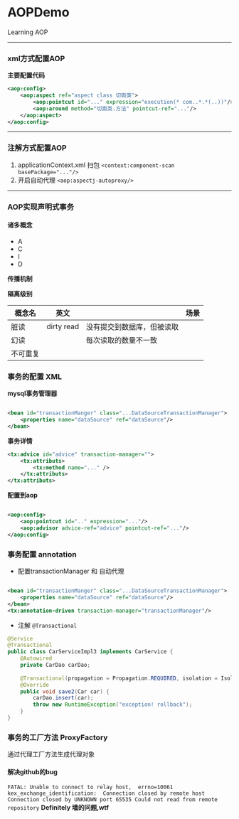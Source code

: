 # AOPDemo
Learning AOP

---

### xml方式配置AOP
**主要配置代码**

```xml
<aop:config> 
    <aop:aspect ref="aspect class 切面类">  
        <aop:pointcut id="..." expression="execution(* com..*.*(..))"/>  
        <aop:around method="切面类.方法" pointcut-ref="..."/>
    </aop:aspect>
</aop:config>
```



---
### 注解方式配置AOP
1. applicationContext.xml 扫包 `<context:component-scan basePackage="..."/>`
2. 开启自动代理 `<aop:aspectj-autoproxy/>`

---

### AOP实现声明式事务
#### 诸多概念
- A 
- C 
- I 
- D  

**传播机制**

**隔离级别**


| 概念名  | 英文         |               | 场景 |
|------|------------|---------------|----|
| 脏读   | dirty read | 没有提交到数据库，但被读取 |    |
| 幻读   |            | 每次读取的数量不一致    |    |
| 不可重复 |            |               |    |


### 事务的配置 XML
**mysql事务管理器**
```xml

<bean id="transactionManger" class="...DataSourceTransactionManager">
    <properties name="dataSource" ref="dataSource"/>
</bean>
```
**事务详情**
```xml
<tx:advice id="advice" transaction-manager="">
    <tx:attributs>
        <tx:method name="..." />
    </tx:attributs>
</tx:attributs>
```

**配置到aop**

```xml

<aop:config>
    <aop:pointcut id=".." expression="..."/>
    <aop:advisor advice-ref="advice" pointcut-ref="..."/>
</aop:config>
```

### 事务配置 annotation
- 配置transactionManager 和 自动代理

```xml

<bean id="transactionManger" class="...DataSourceTransactionManager">
    <properties name="dataSource" ref="dataSource"/>
</bean>
<tx:annotation-driven transaction-manager="transactionManager"/>
```
- 注解  `@Transactional`
```java
@Service
@Transactional
public class CarServiceImpl3 implements CarService {
    @Autowired
    private CarDao carDao;
    
    @Transactional(propagation = Propagation.REQUIRED, isolation = Isolation.DEFAULT, readOnly = false, rollbackForClassName = "java.lang.RunTimeException")
    @Override
    public void save2(Car car) {
        carDao.insert(car);
        throw new RuntimeException("exception! rollback");
    }
}
```


### 事务的工厂方法 ProxyFactory
通过代理工厂方法生成代理对象


#### 解决github的bug
`FATAL: Unable to connect to relay host, 
errno=10061 kex_exchange_identification: 
Connection closed by remote host Connection closed by UNKNOWN port 65535 Could not read from remote repository`
**Definitely 墙的问题,wtf**